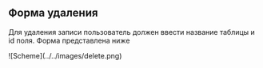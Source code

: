 ## Форма удаления

<p>Для удаления записи пользователь должен ввести название таблицы и id поля. Форма представлена ниже</p>
![Scheme](../../images/delete.png)
